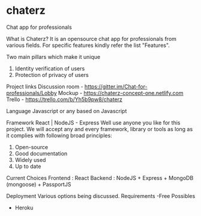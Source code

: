 # chaterz
Chat app for professionals

What is Chaterz?
It is an opensource chat app for professionals from various fields. For specific features kindly refer the list "Features".

Two main pillars which make it unique
1) Identity verification of users
2) Protection of privacy of users

Project links
Discussion room - https://gitter.im/Chat-for-professionals/Lobby
Mockup - https://chaterz-concept-one.netlify.com
Trello - https://trello.com/b/Yh5b9pw8/chaterz

Language
Javascript or any based on Javascript

Framework
React | NodeJS - Express
Well use anyone you like for this project. We will accept any and every framework, library or tools as long as it complies with following broad principles:
1) Open-source
2) Good documentation
3) Widely used
4) Up to date

Current Choices
Frontend : React
Backend : NodeJS + Express + MongoDB (mongoose) + PassportJS

Deployment
Various options being discussed.
Requirements
-Free
Possibles
- Heroku
